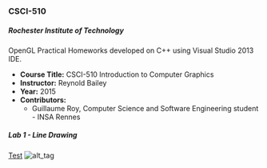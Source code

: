 ### CSCI-510

##### Rochester Institute of Technology
OpenGL Practical Homeworks developed on C++ using Visual Studio 2013 IDE.

* **Course Title:** CSCI-510 Introduction to Computer Graphics
* **Instructor:** Reynold Bailey
* **Year:** 2015
* **Contributors:**
  * Guillaume Roy, Computer Science and Software Engineering student - INSA Rennes
 
##### Lab 1 - Line Drawing
<a href="https://github.com/guroy/CSCI-510/">Test</a>
![alt_tag](http://nodim.fr/host/course/cg/lab1.png)
